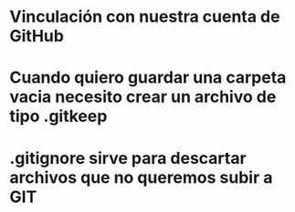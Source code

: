 # Vinculación con nuestra cuenta de GitHub


# Cuando quiero guardar una carpeta vacia necesito crear un archivo de tipo .gitkeep

# .gitignore sirve para descartar archivos que no queremos subir a GIT